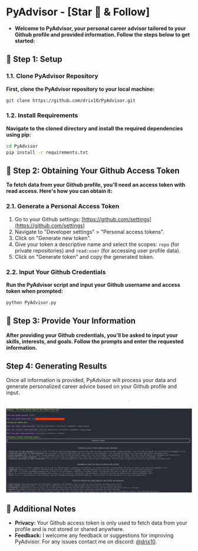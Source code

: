 # PyAdvisor - [Star 🌟 & Follow]
- **Welcome to PyAdvisor, your personal career advisor tailored to your Github profile and provided information. Follow the steps below to get started:**

## 🚀 Step 1: Setup

### 1.1. Clone PyAdvisor Repository

**First, clone the PyAdvisor repository to your local machine:**

```bash
git clone https://github.com/drix10/PyAdvisor.git
```

### 1.2. Install Requirements

**Navigate to the cloned directory and install the required dependencies using pip:**

```bash
cd PyAdvisor
pip install -r requirements.txt
```

## 🚀 Step 2: Obtaining Your Github Access Token

**To fetch data from your Github profile, you'll need an access token with read access. Here's how you can obtain it:**

### 2.1. Generate a Personal Access Token

1. Go to your Github settings: [https://github.com/settings](https://github.com/settings)
2. Navigate to "Developer settings" > "Personal access tokens".
3. Click on "Generate new token".
4. Give your token a descriptive name and select the scopes: `repo` (for private repositories) and `read:user` (for accessing user profile data).
5. Click on "Generate token" and copy the generated token.

### 2.2. Input Your Github Credentials

**Run the PyAdvisor script and input your Github username and access token when prompted:**

```bash
python PyAdvisor.py
```

## 🚀 Step 3: Provide Your Information

**After providing your Github credentials, you'll be asked to input your skills, interests, and goals. Follow the prompts and enter the requested information.**

## Step 4: Generating Results

Once all information is provided, PyAdvisor will process your data and generate personalized career advice based on your Github profile and input.

![Example](https://github.com/Drix10/PyAdvisor/blob/main/pyadvisor.png?raw=true)

## 🚀 Additional Notes

- **Privacy:** Your Github access token is only used to fetch data from your profile and is not stored or shared anywhere.
- **Feedback:** I welcome any feedback or suggestions for improving PyAdvisor. For any issues contact me on discord: [@drix10](https://discord.com/users/954367061222633472).